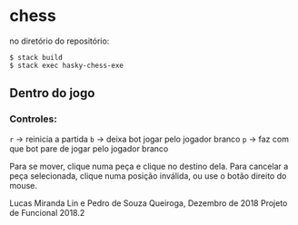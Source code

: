 # chess
no diretório do repositório:
```shell
$ stack build
$ stack exec hasky-chess-exe
```

## Dentro do jogo
### Controles:
`r` -> reinicia a partida
`b` -> deixa bot jogar pelo jogador branco
`p` -> faz com que bot pare de jogar pelo jogador branco

Para se mover, clique numa peça e clique no destino dela. Para cancelar a peça selecionada, clique numa posição inválida, ou use o botão direito do mouse.

Lucas Miranda Lin e Pedro de Souza Queiroga, Dezembro de 2018
Projeto de Funcional 2018.2
